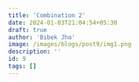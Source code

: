 ```yaml
---
title: 'Combination 2'
date: 2024-01-03T21:04:54+05:30
draft: true
author: 'Bibek Jha'
image: /images/blogs/post9/img1.png
description: ''
id: 9
tags: []
---
```

